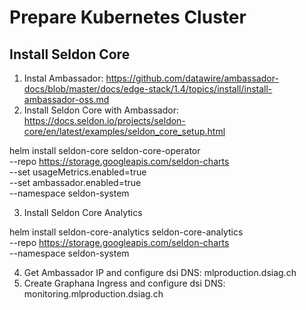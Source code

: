 # Prepare Kubernetes Cluster

## Install Seldon Core


1. Instal Ambassador: https://github.com/datawire/ambassador-docs/blob/master/docs/edge-stack/1.4/topics/install/install-ambassador-oss.md 
2. Install Seldon Core with Ambassador: https://docs.seldon.io/projects/seldon-core/en/latest/examples/seldon_core_setup.html

helm install seldon-core seldon-core-operator \
    --repo https://storage.googleapis.com/seldon-charts \
    --set usageMetrics.enabled=true \
    --set ambassador.enabled=true \
    --namespace seldon-system

3. Install Seldon Core Analytics

helm install seldon-core-analytics seldon-core-analytics \
   --repo https://storage.googleapis.com/seldon-charts \
   --namespace seldon-system


4. Get Ambassador IP and configure dsi DNS: mlproduction.dsiag.ch
5. Create Graphana Ingress and configure dsi DNS: monitoring.mlproduction.dsiag.ch